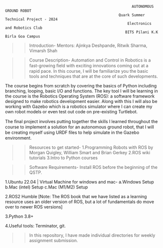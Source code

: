                                                               AUTONOMOUS GROUND ROBOT
                                                        Quark Summer Technical Project - 2024
                                                            Electronics and Robotics Club
                                                           BITS Pilani K.K Birla Goa Campus

>>Introduction-
Mentors: Ajinkya Deshpande, Ritwik Sharma, Vimarsh Shah


>>Course Description-
Automation and Control in Robotics is a fast-growing ﬁeld with exciting innovations coming out at a rapid pace. In this course, I will be familiarize you the basic tools and techniques that are at the core of such developments.

The course begins from scratch by covering the basics of Python including branching, looping, basic I/O and functions. The key tool I will be learning in the course is the Robotics Operating System (ROS): a software framework designed to make robotics development easier. Along with this I will also be working with Gazebo which is a robotics simulator where I can create my own robot models or even test out code on pre-existing Turtlebot.

The ﬁnal project involves putting together the skills I learned throughout the course to implement a solution for an autonomous ground robot, that I will be creating myself using URDF ﬁles to help simulate in the Gazebo environment.


>>Resources to get started-
1.Programming Robots with ROS by Morgan Quigley, William Smart and Brian Gerkey
2.ROS wiki tutorials
3.Intro to Python courses


>>Software Requirements-
Install ROS before the beginning of the QSTP.

1.Ubuntu 22.04 | Virtual Machine for windows and mac-
  a.Windows Setup
  b.Mac (intel) Setup
  c.Mac (M1/M2) Setup

2.ROS2 Humble [Note: The ROS book that we have listed as a learning resource uses an older version of ROS, but a lot of fundamentals do move over to newer ROS versions]

3.Python 3.8+

4.Useful tools: Terminator, git.

>>In this repository, I have made individual directories for weekly assignment submission.

